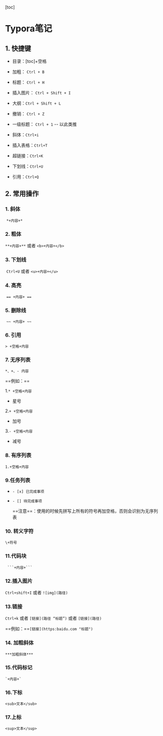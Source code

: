 [toc] 

#  Typora笔记

## 1. 快捷键

+ 目录：[toc]+空格

- 加粗： `Ctrl + B`

- 标题： `Ctrl + H`

- 插入图片： `Ctrl + Shift + I`

- 大纲：`Ctrl + Shift + L` 

- 撤销： `Ctrl + Z`

- 一级标题： `Ctrl + 1` -- 以此类推

- 斜体：`Ctrl+i`

- 插入表格：`Ctrl+T`

- 超链接：`Ctrl+K`

- 下划线：`Ctrl+U`

- 引用：`Ctrl+Q`

  

## 2. 常用操作

### 1. 斜体

​	`*+内容+*`  

### 2. 粗体

`**+内容+**` 或者 `<b>+内容+</b>` 

### 3. 下划线

​	`Ctrl+U` 或者 `<u>+内容+</u>` 

### 4. 高亮

​	`== +内容+ ==`

### 5. 删除线

​	`~~ +内容+ ~~`

### 6. 引用

`> +空格+内容`

### 7. 无序列表

`*、+、- 内容`

==例如：==

1.`* +空格+内容`  

* 星号

2.`+ +空格+内容`

+ 加号

3.`- +空格+内容`

- 减号

### 8. 有序列表

`1.+空格+内容`

### 9.任务列表

- `- [x] 已完成事项`

- `- [] 待完成事项`

  ==注意==：使用的时候先拼写上所有的符号再加空格，否则会识别为无序列表

### 10. 转义字符

`\+符号`

### 11.代码块

````  ```+内容+``` ````

### 12.插入图片

`Ctrl+shift+I` 或者 `![img](路径)`

### 13.链接

`Ctrl+k` 或者 `[链接](路径 “标题”)` 或者 `[链接](路径)` 

==例如：==`[链接](https:baidu.com "标题")`

### 14. 加粗斜体

`***加粗斜体***`

### 15.代码标记

`` `+内容+` ``

### 16.下标

`<sub>文本</sub>`

### 17.上标

`<sup>文本</sup>`